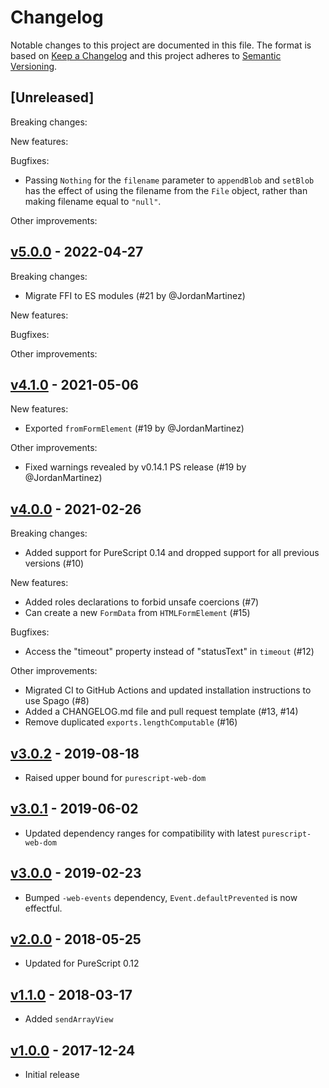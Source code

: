 # Changelog

Notable changes to this project are documented in this file. The format is based on [Keep a Changelog](https://keepachangelog.com/en/1.0.0/) and this project adheres to [Semantic Versioning](https://semver.org/spec/v2.0.0.html).

## [Unreleased]

Breaking changes:

New features:

Bugfixes:
- Passing `Nothing` for the `filename` parameter to `appendBlob` and `setBlob`
  has the effect of using the filename from the `File` object, rather than
  making filename equal to `"null"`.

Other improvements:

## [v5.0.0](https://github.com/purescript-web/purescript-web-xhr/releases/tag/v5.0.0) - 2022-04-27

Breaking changes:
- Migrate FFI to ES modules (#21 by @JordanMartinez)

New features:

Bugfixes:

Other improvements:

## [v4.1.0](https://github.com/purescript-web/purescript-web-xhr/releases/tag/v4.1.0) - 2021-05-06

New features:
- Exported `fromFormElement` (#19 by @JordanMartinez)

Other improvements:
- Fixed warnings revealed by v0.14.1 PS release (#19 by @JordanMartinez)

## [v4.0.0](https://github.com/purescript-web/purescript-web-xhr/releases/tag/v4.0.0) - 2021-02-26

Breaking changes:
- Added support for PureScript 0.14 and dropped support for all previous versions (#10)

New features:
- Added roles declarations to forbid unsafe coercions (#7)
- Can create a new `FormData` from `HTMLFormElement` (#15)

Bugfixes:
- Access the "timeout" property instead of "statusText" in `timeout` (#12)

Other improvements:
- Migrated CI to GitHub Actions and updated installation instructions to use Spago (#8)
- Added a CHANGELOG.md file and pull request template (#13, #14)
- Remove duplicated `exports.lengthComputable` (#16)

## [v3.0.2](https://github.com/purescript-web/purescript-web-xhr/releases/tag/v3.0.2) - 2019-08-18

- Raised upper bound for `purescript-web-dom`

## [v3.0.1](https://github.com/purescript-web/purescript-web-xhr/releases/tag/v3.0.1) - 2019-06-02

- Updated dependency ranges for compatibility with latest `purescript-web-dom`

## [v3.0.0](https://github.com/purescript-web/purescript-web-xhr/releases/tag/v3.0.0) - 2019-02-23

- Bumped `-web-events` dependency, `Event.defaultPrevented` is now effectful.

## [v2.0.0](https://github.com/purescript-web/purescript-web-xhr/releases/tag/v2.0.0) - 2018-05-25

- Updated for PureScript 0.12

## [v1.1.0](https://github.com/purescript-web/purescript-web-xhr/releases/tag/v1.1.0) - 2018-03-17

- Added `sendArrayView`

## [v1.0.0](https://github.com/purescript-web/purescript-web-xhr/releases/tag/v1.0.0) - 2017-12-24

- Initial release
